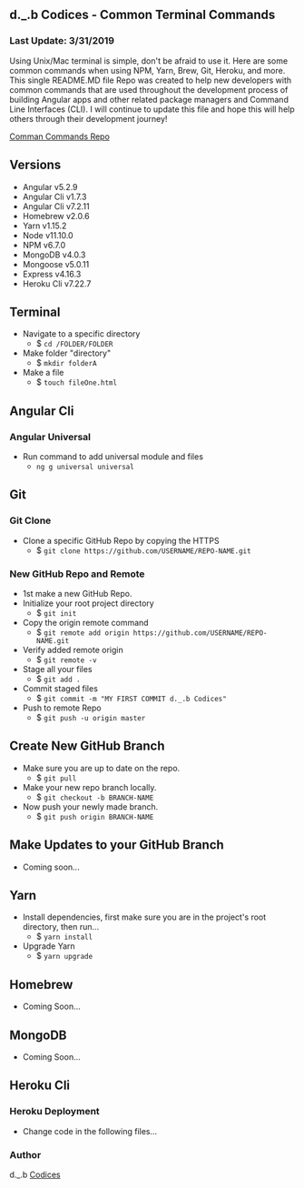 ## d._.b Codices - Common Terminal Commands
### Last Update: 3/31/2019

Using Unix/Mac terminal is simple, don't be afraid to use it. Here are some common commands when using NPM, Yarn, Brew, Git, Heroku, and more. This single README.MD file Repo was created to help new developers with common commands that are used throughout the development process of building Angular apps and other related package managers and Command Line Interfaces (CLI). I will continue to update this file and hope this will help others through their development journey!

[Comman Commands Repo](https://github.com/CodicesTechnology/Common-Commands)

## Versions
* Angular v5.2.9
* Angular Cli v1.7.3 
* Angular Cli v7.2.11
* Homebrew v2.0.6
* Yarn v1.15.2
* Node v11.10.0
* NPM v6.7.0
* MongoDB v4.0.3 
* Mongoose v5.0.11
* Express v4.16.3
* Heroku Cli v7.22.7

## Terminal
* Navigate to a specific directory
    * $ `cd /FOLDER/FOLDER`
* Make folder "directory"
    * $ `mkdir folderA`
* Make a file
    * $ `touch fileOne.html`

## Angular Cli 

### Angular Universal
* Run command to add universal module and files
    * `ng g universal universal`

## Git 

### Git Clone
* Clone a specific GitHub Repo by copying the HTTPS  
    * $ `git clone https://github.com/USERNAME/REPO-NAME.git`

### New GitHub Repo and Remote
* 1st make a new GitHub Repo.
* Initialize your root project directory
    * $ `git init`
* Copy the origin remote command
    * $ `git remote add origin https://github.com/USERNAME/REPO-NAME.git`
* Verify added remote origin
    * $ `git remote -v`
* Stage all your files
    * $ `git add .`
* Commit staged files
    * $ `git commit -m "MY FIRST COMMIT d._.b Codices"`
* Push to remote Repo
    * $ `git push -u origin master`

## Create New GitHub Branch
* Make sure you are up to date on the repo.
    * $ `git pull`
* Make your new repo branch locally.
    * $ `git checkout -b BRANCH-NAME`
* Now push your newly made branch.
    * $ `git push origin BRANCH-NAME`

## Make Updates to your GitHub Branch
* Coming soon...

## Yarn
* Install dependencies, first make sure you are in the project's root directory, then run...
    * $ `yarn install`
* Upgrade Yarn
    * $ `yarn upgrade`

## Homebrew
* Coming Soon...

## MongoDB
* Coming Soon...

## Heroku Cli

### Heroku Deployment
* Change code in the following files...


### Author
d._.b [Codices](https://github.com/CodicesTechnology)